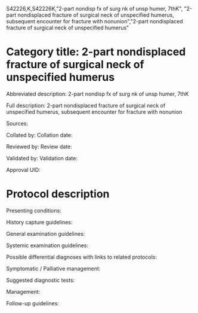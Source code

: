 S42226,K,S42226K,"2-part nondisp fx of surg nk of unsp humer, 7thK", "2-part nondisplaced fracture of surgical neck of unspecified humerus, subsequent encounter for fracture with nonunion","2-part nondisplaced fracture of surgical neck of unspecified humerus"
# Category title: 2-part nondisplaced fracture of surgical neck of unspecified humerus

Abbreviated description: 2-part nondisp fx of surg nk of unsp humer, 7thK

Full description: 2-part nondisplaced fracture of surgical neck of unspecified humerus, subsequent encounter for fracture with nonunion

Sources:

Collated by:
Collation date:

Reviewed by:
Review date:

Validated by:
Validation date:

Approval UID:

# Protocol description

Presenting conditions:

History capture guidelines:

General examination guidelines:

Systemic examination guidelines:

Possible differential diagnoses with links to related protocols:

Symptomatic / Palliative management:

Suggested diagnostic tests:

Management:

Follow-up guidelines:
